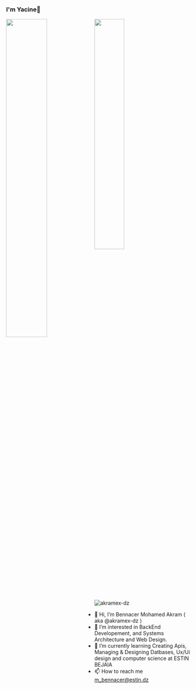 
### I'm Yacine👋

<img align="left" width="47%" src="https://github-readme-stats.vercel.app/api?username=akramex-dz&show_icons=true&theme=dracula&count_private=true"/>
<img  width="40%" src="https://github-readme-stats.vercel.app/api/top-langs/?username=akramex-de&layout=compact" />
<p align="left"> <img src="https://komarev.com/ghpvc/?username=akramex-dz&label=Profile%20views&color=0e75b6&style=flat" alt="akramex-dz" /> </p>

- 👋 Hi, I’m Bennacer Mohamed Akram ( aka @akramex-dz ) 
- 👀 I’m interested in BackEnd Developement, and Systems Architecture and Web Design.
- 🌱 I’m currently learning Creating Apis, Managing & Designing Datbases, Ux/Ui design and computer science at ESTIN BEJAIA 
- 📫 How to reach me m_bennacer@estin.dz

<!---
akramex-dz/akramex-dz is a ✨ special ✨ repository because its `README.md` (this file) appears on your GitHub profile.
You can click the Preview link to take a look at your changes.
--->
